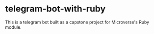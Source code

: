 # telegram-bot-with-ruby
This is a telegram bot built as a capstone project for  Microverse's Ruby module.
